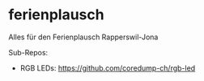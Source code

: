 ferienplausch
=============

Alles für den Ferienplausch Rapperswil-Jona

Sub-Repos:

- RGB LEDs: https://github.com/coredump-ch/rgb-led
